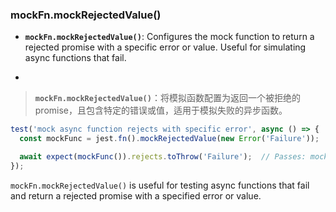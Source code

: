 ### mockFn.mockRejectedValue()

- **`mockFn.mockRejectedValue()`**: Configures the mock function to return a rejected promise with a specific error or value. Useful for simulating async functions that fail.

- <audio src="..\..\mp3\__`mockFn.mockR.mp3"></audio>

> **`mockFn.mockRejectedValue()`**：将模拟函数配置为返回一个被拒绝的 promise，且包含特定的错误或值，适用于模拟失败的异步函数。
>
> <audio src="..\..\mp3\`mockFn.mockRej.mp3"></audio>

```js
test('mock async function rejects with specific error', async () => {
  const mockFunc = jest.fn().mockRejectedValue(new Error('Failure'));  // Always rejects with 'Failure'

  await expect(mockFunc()).rejects.toThrow('Failure');  // Passes: mockFunc rejects with the error 'Failure'
});
```

`mockFn.mockRejectedValue()` is useful for testing async functions that fail and return a rejected promise with a specified error or value.

<audio src="..\..\mp3\`mockFn.mockRej (1).mp3"></audio>